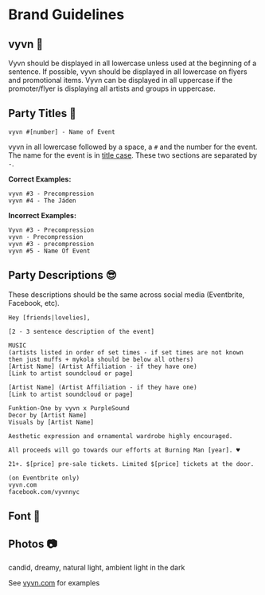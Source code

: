 # Brand Guidelines 

## vyvn :100:
Vyvn should be displayed in all lowercase unless used at the beginning of a sentence. If possible, vyvn should be displayed in all lowercase on flyers and promotional items. Vyvn can be displayed in all uppercase if the promoter/flyer is displaying all artists and groups in uppercase.

## Party Titles :tada:
```
vyvn #[number] - Name of Event
```
vyvn in all lowercase followed by a space, a `#` and the number for the event. The name for the event is in [title case](http://grammar-monster.com/lessons/capital_letters_title_case.htm). These two sections are separated by ` - `.

**Correct Examples:**
```
vyvn #3 - Precompression
vyvn #4 - The Jáden
```
        
**Incorrect Examples:**
```
Vyvn #3 - Precompression
vyvn - Precompression
vyvn #3 - precompression
vyvn #5 - Name Of Event
```

## Party Descriptions :sunglasses:
These descriptions should be the same across social media (Eventbrite, Facebook, etc).

```
Hey [friends|lovelies],

[2 - 3 sentence description of the event]

MUSIC
(artists listed in order of set times - if set times are not known then just muffs + mykola should be below all others)
[Artist Name] (Artist Affiliation - if they have one)
[Link to artist soundcloud or page]

[Artist Name] (Artist Affiliation - if they have one)
[Link to artist soundcloud or page]

Funktion-One by vyvn x PurpleSound
Decor by [Artist Name]
Visuals by [Artist Name]

Aesthetic expression and ornamental wardrobe highly encouraged.

All proceeds will go towards our efforts at Burning Man [year]. ♥

21+. $[price] pre-sale tickets. Limited $[price] tickets at the door.

(on Eventbrite only)
vyvn.com
facebook.com/vyvnnyc
```

## Font :page_facing_up:

## Photos :camera:
candid, dreamy, natural light, ambient light in the dark

See [vyvn.com](http://vyvn.com) for examples
